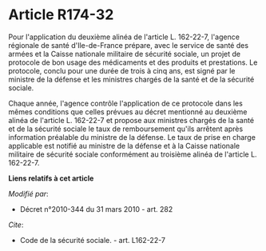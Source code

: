 # Article R174-32

Pour l'application du deuxième alinéa de l'article L. 162-22-7, l'agence régionale de  santé d'Ile-de-France prépare, avec le
service de santé des armées et la Caisse nationale militaire de sécurité sociale, un projet de protocole de bon usage des
médicaments et des produits et prestations. Le protocole, conclu pour une durée de trois à cinq ans, est signé par le
ministre de la défense et les ministres chargés de la santé et de la sécurité sociale. 

Chaque année, l'agence contrôle l'application de ce protocole dans les mêmes conditions que celles prévues au décret
mentionné au deuxième alinéa de l'article L. 162-22-7 et propose aux ministres chargés de la santé et de la sécurité sociale
le taux de remboursement qu'ils arrêtent après information préalable du ministre de la défense. Le taux de prise en charge
applicable est notifié au ministre de la défense et à la Caisse nationale militaire de sécurité sociale conformément au
troisième alinéa de l'article L. 162-22-7.

**Liens relatifs à cet article**

_Modifié par_:

  - Décret n°2010-344 du 31 mars 2010 - art. 282

_Cite_:

  - Code de la sécurité sociale. - art. L162-22-7
